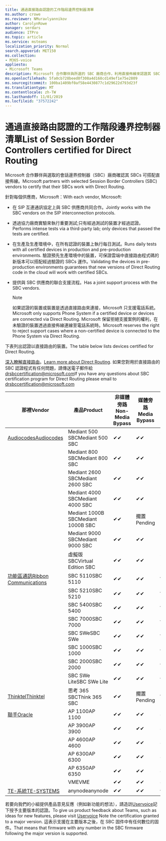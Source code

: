 ```yaml
---
title: 通過直接路由認證的工作階段邊界控制器清單
ms.author: crowe
ms.reviewer: NMuravlyannikov
author: CarolynRowe
manager: serdars
audience: ITPro
ms.topic: article
ms.service: msteams
localization_priority: Normal
search.appverid: MET150
ms.collection:
- M365-voice
appliesto:
- Microsoft Teams
description: Microsoft 合作夥伴與所選的 SBC 廠商合作，利用直接佈線來認證其 SBCs。
ms.openlocfilehash: 5fa0cb728beed0f308a4d168cd149ef1e75e2809
ms.sourcegitcommit: 100ba1409bf0af58e4430877c1d29622d793d23f
ms.translationtype: MT
ms.contentlocale: zh-TW
ms.lasthandoff: 11/01/2019
ms.locfileid: "37572242"
---
```

# <a name="list-of-session-border-controllers-certified-for-direct-routing"></a><span data-ttu-id="61438-103">通過直接路由認證的工作階段邊界控制器清單</span><span class="sxs-lookup"><span data-stu-id="61438-103">List of Session Border Controllers certified for Direct Routing</span></span>

<span data-ttu-id="61438-104">Microsoft 合作夥伴與選取的會話邊界控制器（SBC）廠商確認其 SBCs 可搭配直接佈線。</span><span class="sxs-lookup"><span data-stu-id="61438-104">Microsoft partners with selected Session Border Controllers (SBC) vendors to certify that their SBCs work with Direct Routing.</span></span> 

<span data-ttu-id="61438-105">針對每個供應商，Microsoft：</span><span class="sxs-lookup"><span data-stu-id="61438-105">With each vendor, Microsoft:</span></span> 

- <span data-ttu-id="61438-106">在 SIP 互連通訊協定上與 SBC 供應商共同合作。</span><span class="sxs-lookup"><span data-stu-id="61438-106">Jointly works with the SBC vendors on the SIP interconnection protocols.</span></span>
- <span data-ttu-id="61438-107">透過協力廠商實驗來執行重要測試;只有經過測試的裝置才經過認證。</span><span class="sxs-lookup"><span data-stu-id="61438-107">Performs intense tests via a third-party lab; only devices that passed the tests are certified.</span></span> 
- <span data-ttu-id="61438-108">在生產及生產環境中，在所有認證的裝置上執行每日測試。</span><span class="sxs-lookup"><span data-stu-id="61438-108">Runs daily tests with all certified devices in production and pre-production environments.</span></span> <span data-ttu-id="61438-109">驗證預先生產環境中的裝置，可保證雲端中直接路由程式碼的新版本可以搭配經過驗證的 SBCs 運作。</span><span class="sxs-lookup"><span data-stu-id="61438-109">Validating the devices in pre-production environments guarantees that new versions of Direct Routing code in the cloud will work with certified SBCs.</span></span> 
- <span data-ttu-id="61438-110">提供與 SBC 供應商的聯合支援流程。</span><span class="sxs-lookup"><span data-stu-id="61438-110">Has a joint support process with the SBC vendors.</span></span>


  > [!NOTE]
  > <span data-ttu-id="61438-111">如果認證的裝置或裝置是透過直接路由來連接，Microsoft 只支援電話系統。</span><span class="sxs-lookup"><span data-stu-id="61438-111">Microsoft only supports Phone System if a certified device or devices are connected via Direct Routing.</span></span> <span data-ttu-id="61438-112">Microsoft 保留拒絕支援案例的權利，在未驗證的裝置透過直接佈線連線至電話系統時。</span><span class="sxs-lookup"><span data-stu-id="61438-112">Microsoft reserves the right to reject support cases where a non-certified device is connected to the Phone System via Direct Routing.</span></span> 

<span data-ttu-id="61438-113">下表列出認證以直接路由的裝置。</span><span class="sxs-lookup"><span data-stu-id="61438-113">The table below lists devices certified for Direct Routing.</span></span> 

<span data-ttu-id="61438-114">[深入瞭解直接路由](https://aka.ms/dr)。</span><span class="sxs-lookup"><span data-stu-id="61438-114">[Learn more about Direct Routing](https://aka.ms/dr).</span></span> <span data-ttu-id="61438-115">如果您對用於直接路由的 SBC 認證程式有任何問題，請傳送電子郵件給 drsbccertification@microsoft.com</span><span class="sxs-lookup"><span data-stu-id="61438-115">If you have any questions about SBC certification program for Direct Routing please email to drsbccertification@microsoft.com</span></span>


|                                                       <span data-ttu-id="61438-116">那裡</span><span class="sxs-lookup"><span data-stu-id="61438-116">Vendor</span></span>                                                        |       <span data-ttu-id="61438-117">產品</span><span class="sxs-lookup"><span data-stu-id="61438-117">Product</span></span>       | <span data-ttu-id="61438-118">非媒體旁路</span><span class="sxs-lookup"><span data-stu-id="61438-118">Non-Media Bypass</span></span> | <span data-ttu-id="61438-119">媒體旁路</span><span class="sxs-lookup"><span data-stu-id="61438-119">Media Bypass</span></span> | <span data-ttu-id="61438-120">軟體版本</span><span class="sxs-lookup"><span data-stu-id="61438-120">Software Version</span></span> |
|---------------------------------------------------------------------------------------------------------------------|---------------------|------------------|--------------|------------------|
| [<span data-ttu-id="61438-121">Audiocodes</span><span class="sxs-lookup"><span data-stu-id="61438-121">Audiocodes</span></span>](https://www.audiocodes.com/solutions-products/products/products-for-microsoft-365/direct-routing-for-microsoft-teams) |   <span data-ttu-id="61438-122">Mediant 500 SBC</span><span class="sxs-lookup"><span data-stu-id="61438-122">Mediant 500 SBC</span></span>   |     <span data-ttu-id="61438-123">&#10004;</span><span class="sxs-lookup"><span data-stu-id="61438-123">&#10004;</span></span>     |   <span data-ttu-id="61438-124">&#10004;</span><span class="sxs-lookup"><span data-stu-id="61438-124">&#10004;</span></span>    |  <span data-ttu-id="61438-125">7.20. 250</span><span class="sxs-lookup"><span data-stu-id="61438-125">7.20A.250</span></span>   |
|                                                                                                                     |   <span data-ttu-id="61438-126">Mediant 800 SBC</span><span class="sxs-lookup"><span data-stu-id="61438-126">Mediant 800 SBC</span></span>   |     <span data-ttu-id="61438-127">&#10004;</span><span class="sxs-lookup"><span data-stu-id="61438-127">&#10004;</span></span>     |   <span data-ttu-id="61438-128">&#10004;</span><span class="sxs-lookup"><span data-stu-id="61438-128">&#10004;</span></span>     |  <span data-ttu-id="61438-129">7.20. 250</span><span class="sxs-lookup"><span data-stu-id="61438-129">7.20A.250</span></span>   |
|                                                                                                                     |  <span data-ttu-id="61438-130">Mediant 2600 SBC</span><span class="sxs-lookup"><span data-stu-id="61438-130">Mediant 2600 SBC</span></span>   |     <span data-ttu-id="61438-131">&#10004;</span><span class="sxs-lookup"><span data-stu-id="61438-131">&#10004;</span></span>     |   <span data-ttu-id="61438-132">&#10004;</span><span class="sxs-lookup"><span data-stu-id="61438-132">&#10004;</span></span>    |  <span data-ttu-id="61438-133">7.20. 250</span><span class="sxs-lookup"><span data-stu-id="61438-133">7.20A.250</span></span>   |
|                                                                                                                     |  <span data-ttu-id="61438-134">Mediant 4000 SBC</span><span class="sxs-lookup"><span data-stu-id="61438-134">Mediant 4000 SBC</span></span>   |     <span data-ttu-id="61438-135">&#10004;</span><span class="sxs-lookup"><span data-stu-id="61438-135">&#10004;</span></span>     |   <span data-ttu-id="61438-136">&#10004;</span><span class="sxs-lookup"><span data-stu-id="61438-136">&#10004;</span></span>     |  <span data-ttu-id="61438-137">7.20. 250</span><span class="sxs-lookup"><span data-stu-id="61438-137">7.20A.250</span></span>   |
|                                                                                                                     | <span data-ttu-id="61438-138">Mediant 1000B SBC</span><span class="sxs-lookup"><span data-stu-id="61438-138">Mediant 1000B  SBC</span></span>  |     <span data-ttu-id="61438-139">&#10004;</span><span class="sxs-lookup"><span data-stu-id="61438-139">&#10004;</span></span>     |   <span data-ttu-id="61438-140">擱置</span><span class="sxs-lookup"><span data-stu-id="61438-140">Pending</span></span>     |  <span data-ttu-id="61438-141">7.20. 250</span><span class="sxs-lookup"><span data-stu-id="61438-141">7.20A.250</span></span>  |
|                                                                                                                     | <span data-ttu-id="61438-142">Mediant 9000 SBC</span><span class="sxs-lookup"><span data-stu-id="61438-142">Mediant 9000  SBC</span></span>  |     <span data-ttu-id="61438-143">&#10004;</span><span class="sxs-lookup"><span data-stu-id="61438-143">&#10004;</span></span>     |   <span data-ttu-id="61438-144">&#10004;</span><span class="sxs-lookup"><span data-stu-id="61438-144">&#10004;</span></span>     |  <span data-ttu-id="61438-145">7.20. 250</span><span class="sxs-lookup"><span data-stu-id="61438-145">7.20A.250</span></span>   |                                                                       
|                                                                                                                     | <span data-ttu-id="61438-146">虛擬版 SBC</span><span class="sxs-lookup"><span data-stu-id="61438-146">Virtual Edition SBC</span></span> |     <span data-ttu-id="61438-147">&#10004;</span><span class="sxs-lookup"><span data-stu-id="61438-147">&#10004;</span></span>     |   <span data-ttu-id="61438-148">&#10004;</span><span class="sxs-lookup"><span data-stu-id="61438-148">&#10004;</span></span>     |  <span data-ttu-id="61438-149">7.20. 250</span><span class="sxs-lookup"><span data-stu-id="61438-149">7.20A.250</span></span> |
|  [<span data-ttu-id="61438-150">功能區通訊</span><span class="sxs-lookup"><span data-stu-id="61438-150">Ribbon Communications</span></span>](https://ribboncommunications.com/solutions/enterprise-solutions/microsoft-skype-business)  |      <span data-ttu-id="61438-151">SBC 5110</span><span class="sxs-lookup"><span data-stu-id="61438-151">SBC 5110</span></span>       |     <span data-ttu-id="61438-152">&#10004;</span><span class="sxs-lookup"><span data-stu-id="61438-152">&#10004;</span></span>     |   <span data-ttu-id="61438-153">&#10004;</span><span class="sxs-lookup"><span data-stu-id="61438-153">&#10004;</span></span>    |       <span data-ttu-id="61438-154">V 6。2</span><span class="sxs-lookup"><span data-stu-id="61438-154">V6.2</span></span>       |
|                                                                                                                     |      <span data-ttu-id="61438-155">SBC 5210</span><span class="sxs-lookup"><span data-stu-id="61438-155">SBC 5210</span></span>       |     <span data-ttu-id="61438-156">&#10004;</span><span class="sxs-lookup"><span data-stu-id="61438-156">&#10004;</span></span>     |  <span data-ttu-id="61438-157">&#10004;</span><span class="sxs-lookup"><span data-stu-id="61438-157">&#10004;</span></span>    |       <span data-ttu-id="61438-158">V 6。2</span><span class="sxs-lookup"><span data-stu-id="61438-158">V6.2</span></span>       |
|                                                                                                                     |      <span data-ttu-id="61438-159">SBC 5400</span><span class="sxs-lookup"><span data-stu-id="61438-159">SBC 5400</span></span>       |     <span data-ttu-id="61438-160">&#10004;</span><span class="sxs-lookup"><span data-stu-id="61438-160">&#10004;</span></span>     |   <span data-ttu-id="61438-161">&#10004;</span><span class="sxs-lookup"><span data-stu-id="61438-161">&#10004;</span></span>   |       <span data-ttu-id="61438-162">V 6。2</span><span class="sxs-lookup"><span data-stu-id="61438-162">V6.2</span></span>       |
|                                                                                                                     |      <span data-ttu-id="61438-163">SBC 7000</span><span class="sxs-lookup"><span data-stu-id="61438-163">SBC 7000</span></span>       |     <span data-ttu-id="61438-164">&#10004;</span><span class="sxs-lookup"><span data-stu-id="61438-164">&#10004;</span></span>     |   <span data-ttu-id="61438-165">&#10004;</span><span class="sxs-lookup"><span data-stu-id="61438-165">&#10004;</span></span>    |       <span data-ttu-id="61438-166">V 6。2</span><span class="sxs-lookup"><span data-stu-id="61438-166">V6.2</span></span>       |
|                                                                                                                     |       <span data-ttu-id="61438-167">SBC SWe</span><span class="sxs-lookup"><span data-stu-id="61438-167">SBC SWe</span></span>       |     <span data-ttu-id="61438-168">&#10004;</span><span class="sxs-lookup"><span data-stu-id="61438-168">&#10004;</span></span>     |   <span data-ttu-id="61438-169">&#10004;</span><span class="sxs-lookup"><span data-stu-id="61438-169">&#10004;</span></span>   |       <span data-ttu-id="61438-170">V 6。2</span><span class="sxs-lookup"><span data-stu-id="61438-170">V6.2</span></span>       |
|                                                                                                                     |      <span data-ttu-id="61438-171">SBC 1000</span><span class="sxs-lookup"><span data-stu-id="61438-171">SBC 1000</span></span>       |     <span data-ttu-id="61438-172">&#10004;</span><span class="sxs-lookup"><span data-stu-id="61438-172">&#10004;</span></span>     |   <span data-ttu-id="61438-173">&#10004;</span><span class="sxs-lookup"><span data-stu-id="61438-173">&#10004;</span></span>    |      <span data-ttu-id="61438-174">v.. 8.0。1</span><span class="sxs-lookup"><span data-stu-id="61438-174">v8.0.1</span></span>     |
|                                                                                                                     |      <span data-ttu-id="61438-175">SBC 2000</span><span class="sxs-lookup"><span data-stu-id="61438-175">SBC 2000</span></span>       |     <span data-ttu-id="61438-176">&#10004;</span><span class="sxs-lookup"><span data-stu-id="61438-176">&#10004;</span></span>     |   <span data-ttu-id="61438-177">&#10004;</span><span class="sxs-lookup"><span data-stu-id="61438-177">&#10004;</span></span>   |     <span data-ttu-id="61438-178">v.. 8.0。1</span><span class="sxs-lookup"><span data-stu-id="61438-178">v8.0.1</span></span>     |
|                                                                                                                     |    <span data-ttu-id="61438-179">SBC SWe Lite</span><span class="sxs-lookup"><span data-stu-id="61438-179">SBC SWe Lite</span></span>     |     <span data-ttu-id="61438-180">&#10004;</span><span class="sxs-lookup"><span data-stu-id="61438-180">&#10004;</span></span>     |  <span data-ttu-id="61438-181">&#10004;</span><span class="sxs-lookup"><span data-stu-id="61438-181">&#10004;</span></span>    |      <span data-ttu-id="61438-182">v.. 8.0。1</span><span class="sxs-lookup"><span data-stu-id="61438-182">v8.0.1</span></span>    |
|                     [<span data-ttu-id="61438-183">Thinktel</span><span class="sxs-lookup"><span data-stu-id="61438-183">Thinktel</span></span>](https://www.thinktel.ca/services/think-365/think-365-overview/)                      |    <span data-ttu-id="61438-184">思考 365 SBC</span><span class="sxs-lookup"><span data-stu-id="61438-184">Think 365 SBC</span></span>    |     <span data-ttu-id="61438-185">&#10004;</span><span class="sxs-lookup"><span data-stu-id="61438-185">&#10004;</span></span>     |   <span data-ttu-id="61438-186">擱置</span><span class="sxs-lookup"><span data-stu-id="61438-186">Pending</span></span>    |       <span data-ttu-id="61438-187">V 1。4</span><span class="sxs-lookup"><span data-stu-id="61438-187">V1.4</span></span>       |
|                     [<span data-ttu-id="61438-188">聯手</span><span class="sxs-lookup"><span data-stu-id="61438-188">Oracle</span></span>](https://www.oracle.com/industries/communications/enterprise-session-border-controller/microsoft.html)                      |    <span data-ttu-id="61438-189">AP 1100</span><span class="sxs-lookup"><span data-stu-id="61438-189">AP 1100</span></span>      |    <span data-ttu-id="61438-190">&#10004;</span><span class="sxs-lookup"><span data-stu-id="61438-190">&#10004;</span></span>     |    <span data-ttu-id="61438-191">&#10004;</span><span class="sxs-lookup"><span data-stu-id="61438-191">&#10004;</span></span>    |   <span data-ttu-id="61438-192">8.3.0.0.1</span><span class="sxs-lookup"><span data-stu-id="61438-192">8.3.0.0.1</span></span> |
|                                                                                                                    |    <span data-ttu-id="61438-193">AP 3900</span><span class="sxs-lookup"><span data-stu-id="61438-193">AP 3900</span></span>           |    <span data-ttu-id="61438-194">&#10004;</span><span class="sxs-lookup"><span data-stu-id="61438-194">&#10004;</span></span>     |    <span data-ttu-id="61438-195">&#10004;</span><span class="sxs-lookup"><span data-stu-id="61438-195">&#10004;</span></span>   |   <span data-ttu-id="61438-196">8.3.0.0.1</span><span class="sxs-lookup"><span data-stu-id="61438-196">8.3.0.0.1</span></span>  | 
|                                                                                                                    |      <span data-ttu-id="61438-197">AP 4600</span><span class="sxs-lookup"><span data-stu-id="61438-197">AP 4600</span></span>         |    <span data-ttu-id="61438-198">&#10004;</span><span class="sxs-lookup"><span data-stu-id="61438-198">&#10004;</span></span>   |    <span data-ttu-id="61438-199">&#10004;</span><span class="sxs-lookup"><span data-stu-id="61438-199">&#10004;</span></span>     |     <span data-ttu-id="61438-200">8.3.0.0.1</span><span class="sxs-lookup"><span data-stu-id="61438-200">8.3.0.0.1</span></span>  |
|                                                                                                                    |      <span data-ttu-id="61438-201">AP 6300</span><span class="sxs-lookup"><span data-stu-id="61438-201">AP 6300</span></span>         |    <span data-ttu-id="61438-202">&#10004;</span><span class="sxs-lookup"><span data-stu-id="61438-202">&#10004;</span></span>   |    <span data-ttu-id="61438-203">&#10004;</span><span class="sxs-lookup"><span data-stu-id="61438-203">&#10004;</span></span>     |     <span data-ttu-id="61438-204">8.3.0.0.1</span><span class="sxs-lookup"><span data-stu-id="61438-204">8.3.0.0.1</span></span>  |
|                                                                                                                   |      <span data-ttu-id="61438-205">AP 6350</span><span class="sxs-lookup"><span data-stu-id="61438-205">AP 6350</span></span>           |    <span data-ttu-id="61438-206">&#10004;</span><span class="sxs-lookup"><span data-stu-id="61438-206">&#10004;</span></span>   |    <span data-ttu-id="61438-207">&#10004;</span><span class="sxs-lookup"><span data-stu-id="61438-207">&#10004;</span></span>    |     <span data-ttu-id="61438-208">8.3.0.0.1</span><span class="sxs-lookup"><span data-stu-id="61438-208">8.3.0.0.1</span></span>  |                                             
|                                                                                                                    |      <span data-ttu-id="61438-209">VME</span><span class="sxs-lookup"><span data-stu-id="61438-209">VME</span></span>           |    <span data-ttu-id="61438-210">&#10004;</span><span class="sxs-lookup"><span data-stu-id="61438-210">&#10004;</span></span>    |    <span data-ttu-id="61438-211">&#10004;</span><span class="sxs-lookup"><span data-stu-id="61438-211">&#10004;</span></span>    |     <span data-ttu-id="61438-212">8.3.0.0.1</span><span class="sxs-lookup"><span data-stu-id="61438-212">8.3.0.0.1</span></span>   |
|                     [<span data-ttu-id="61438-213">TE-系統</span><span class="sxs-lookup"><span data-stu-id="61438-213">TE-SYSTEMS</span></span>](https://www.anynode.de/anynode-and-microsoft-teams/)                               |     <span data-ttu-id="61438-214">anynode</span><span class="sxs-lookup"><span data-stu-id="61438-214">anynode</span></span>         |     <span data-ttu-id="61438-215">&#10004;</span><span class="sxs-lookup"><span data-stu-id="61438-215">&#10004;</span></span>   |  <span data-ttu-id="61438-216">&#10004;</span><span class="sxs-lookup"><span data-stu-id="61438-216">&#10004;</span></span>   |      <span data-ttu-id="61438-217">v 3.16。2</span><span class="sxs-lookup"><span data-stu-id="61438-217">v3.16.2</span></span>      |

<span data-ttu-id="61438-218">若要向我們的小組提供產品意見反應（例如新功能的想法），請造訪[Uservoice](https://microsoftteams.uservoice.com)記下授予主要版本的認證。</span><span class="sxs-lookup"><span data-stu-id="61438-218">To give us product feedback about Teams, such as ideas for new features, please visit [Uservoice](https://microsoftteams.uservoice.com) Note the certification granted to a major version.</span></span> <span data-ttu-id="61438-219">這表示支援在主要版本之後，在 SBC 固件中有任何數位的固件。</span><span class="sxs-lookup"><span data-stu-id="61438-219">That means that firmware with any number in the SBC firmware following the major version is supported.</span></span>
